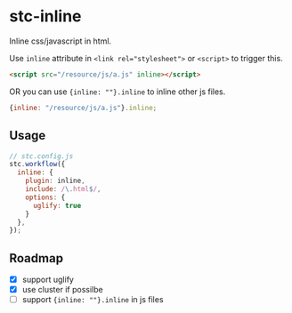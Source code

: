 # stc-inline

Inline css/javascript in html.

Use `inline` attribute in `<link rel="stylesheet">` or `<script>` to trigger this.

```html
<script src="/resource/js/a.js" inline></script>
```

OR you can use `{inline: ""}.inline` to inline other js files.

```js
{inline: "/resource/js/a.js"}.inline;
```

## Usage

```js
// stc.config.js
stc.workflow({
  inline: {
    plugin: inline,
    include: /\.html$/,
    options: {
      uglify: true
    }
  },
});
```

## Roadmap

* [x] support uglify
* [x] use cluster if possilbe
* [ ] support `{inline: ""}.inline` in js files
